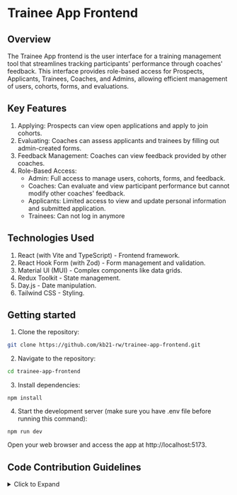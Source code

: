 # Trainee App Frontend

## Overview

The Trainee App frontend is the user interface for a training management tool that streamlines tracking participants' performance through coaches' feedback. This interface provides role-based access for Prospects, Applicants, Trainees, Coaches, and Admins, allowing efficient management of users, cohorts, forms, and evaluations.

## Key Features

1. Applying: Prospects can view open applications and apply to join cohorts.
2. Evaluating: Coaches can assess applicants and trainees by filling out admin-created forms.
3. Feedback Management: Coaches can view feedback provided by other coaches.
4. Role-Based Access:
   - Admin: Full access to manage users, cohorts, forms, and feedback.
   - Coaches: Can evaluate and view participant performance but cannot modify other coaches' feedback.
   - Applicants: Limited access to view and update personal information and submitted application.
   - Trainees: Can not log in anymore

## Technologies Used

1. React (with Vite and TypeScript) - Frontend framework.
2. React Hook Form (with Zod) - Form management and validation.
3. Material UI (MUI) - Complex components like data grids.
4. Redux Toolkit - State management.
5. Day.js - Date manipulation.
6. Tailwind CSS - Styling.

## Getting started

1. Clone the repository:

```bash
git clone https://github.com/kb21-rw/trainee-app-frontend.git
```

2. Navigate to the repository:

```bash
cd trainee-app-frontend
```

3. Install dependencies:

```shell
npm install
```

4. Start the development server (make sure you have .env file before running this command):

```shell
npm run dev
```

Open your web browser and access the app at http://localhost:5173.

## Code Contribution Guidelines

<details>
  <summary>Click to Expand</summary>
  
  ### 1. Project Structure

- Organize components by feature or function.
- Keep a `components` directory for reusable components and a `pages` directory for route-level components.
- there's a separate `hooks` folder for custom hooks and `utils` for helper functions.

### 2. Component Structure

- **Function Components Only**: Use functional components with React Hooks. Avoid using class components.
- **Naming Conventions**:
  - Use `PascalCase` for components (`UserProfile`).
  - Use `camelCase` for functions and variables (`handleSubmit`).
- **File Naming**: Match the file name with the component name (e.g., `UserProfile.js` for the `UserProfile` component).
- **Folder Structure**: If a component has multiple files (styles, tests, etc.), create a folder for it (`UserProfile/index.js`, `UserProfile/UserProfile.test.js`).

### 3. Styling

- Stick to tailwind while styling unless there's a specific reason to not use it
- **Use classnames:** when some styles are applied conditionally, use classnames for clean and improved code readability

### 4. React Router

- **Route Naming**: Use clear and descriptive path names for routes (`/user-profile` instead of `/user`).
- **Dynamic Routes**: When using dynamic routes, ensure parameters are clearly named (`/profile/:userId`).

### 5. State Management

- **Component State**: Keep the state close to where it’s used (lifting state up only when necessary).
- **Redux API**: For global state (e.g., user authentication), use React Context. For large or complex state, use Redux library.
- **Avoid Prop Drilling**: Use Context API or custom hooks to pass data instead of deep prop drilling.

### 7. Error Handling

- **API Errors**: Display clear error messages to users for API-related issues.
- **Boundary Errors**: Use `ErrorBoundary` components to catch and handle unexpected component-level errors.
- **Error Messages**: Log detailed error information for debugging, but show simple, user-friendly messages.

### 8. Code Formatting

- **Prettier and ESLint**: Use Prettier for consistent formatting and ESLint for code linting. Avoid disabling these tools as much as possible.
- **Line Length**: Keep line length under 100 characters for readability.
- **Commenting**:
  - Write concise comments explaining the _why_ (not the _what_).
  - Use JSDoc format for documenting functions and components when necessary.

### 9. Git Workflow

- **Branch Naming**: Follow the convention of `feature/`, `fix/`, and `hotfix/` branches (`feature/user-profile`).
- **Commit Messages**: Use descriptive commit messages following the format:
  - `feat`: New feature
  - `fix`: Bug fix
  - `refactor`: Code change that does not fix a bug or add a feature
- **Pull Requests**: Ensure each PR has a summary and limit PR size for easy review.
</details>
